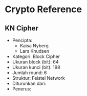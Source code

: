 # Crypto Reference

## KN Cipher

* Pencipta:
    - Kaisa Nyberg
    - Lars Knudsen
* Kategori: Block Cipher
* Ukuran block (bit): 64
* Ukuran kunci (bit): 198
* Jumlah round: 6
* Struktur: Feistel Network
* Diturunkan dari: 
* Penerus: 